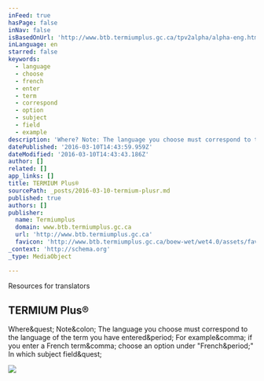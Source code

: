 ```yaml
---
inFeed: true
hasPage: false
inNav: false
isBasedOnUrl: 'http://www.btb.termiumplus.gc.ca/tpv2alpha/alpha-eng.html?lang=eng&i=1&index=ent&codom2nd=1'
inLanguage: en
starred: false
keywords:
  - language
  - choose
  - french
  - enter
  - term
  - correspond
  - option
  - subject
  - field
  - example
description: 'Where? Note: The language you choose must correspond to the language of the term you have entered. For example, if you enter a French term, choose an option under "French." In which subject field?'
datePublished: '2016-03-10T14:43:59.959Z'
dateModified: '2016-03-10T14:43:43.186Z'
author: []
related: []
app_links: []
title: TERMIUM Plus®
sourcePath: _posts/2016-03-10-termium-plusr.md
published: true
authors: []
publisher:
  name: Termiumplus
  domain: www.btb.termiumplus.gc.ca
  url: 'http://www.btb.termiumplus.gc.ca'
  favicon: 'http://www.btb.termiumplus.gc.ca/boew-wet/wet4.0/assets/favicon.ico'
_context: 'http://schema.org'
_type: MediaObject

---
```

Resources for translators

<article style=""><h1>TERMIUM Plus®</h1><p>Where&amp;quest; Note&amp;colon; The language you choose must correspond to the language of the term you have entered&amp;period; For example&amp;comma; if you enter a French term&amp;comma; choose an option under "French&amp;period;" In which subject field&amp;quest;</p><img src="http://www.btb.termiumplus.gc.ca/images/sujets-features/lexiques-glossaries.jpg" /></article>